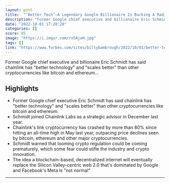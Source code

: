 ```yaml
---
layout: post
title:  "‘Better Tech’—A Legendary Google Billionaire Is Backing A Radical Bitcoin And Ethereum Rival Despite Huge $2 Trillion Crypto Price Crash"
description: "Former Google chief executive and billionaire Eric Schmidt has said chainlink has \"better technology\" and \"scales better\" than other cryptocurrencies like bitcoin and ethereum..."
date: "2022-10-01 17:20:20"
categories: []
score: 85
image: "https://i.imgur.com/rvSAjoH.jpg"
tags: []
link: "https://www.forbes.com/sites/billybambrough/2022/10/01/better-tech-a-legendary-google-billionaire-is-backing-a-radical-bitcoin-and-ethereum-rival-despite-huge-2-trillion-crypto-price-crash/?sh=43e15e21d8c4"
---
```


Former Google chief executive and billionaire Eric Schmidt has said chainlink has \"better technology\" and \"scales better\" than other cryptocurrencies like bitcoin and ethereum...

## Highlights

- Former Google chief executive Eric Schmidt has said chainlink has "better technology" and "scales better" than other cryptocurrencies like bitcoin and ethereum.
- Schmidt joined Chainlink Labs as a strategic advisor in December last year.
- Chainlink's link cryptocurrency has crashed by more than 80% since hitting an all-time high in May last year, outpacing price declines seen by bitcoin, ethereum and other major cryptocurrencies.
- Schmidt warned that looming crypto regulation could be coming prematurely, which some fear could stifle the industry and crypto innovation.
- The idea a blockchain-based, decentralized internet will eventually replace the Silicon Valley-centric web 2.0 that's dominated by Google and Facebook's Meta is "not normal"

---
